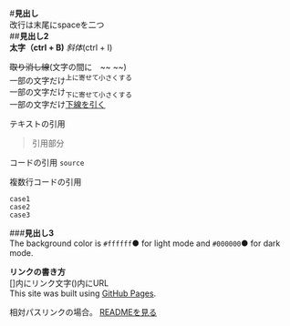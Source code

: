 #**見出し**  
改行は末尾にspaceを二つ  
##**見出し2**  
**太字（ctrl + B)**
_斜体_(ctrl + I)  

~~取り消し線~~(文字の間に　~~ ~~)  
一部の文字だけ<sup>上に寄せて小さくする</sup>  
一部の文字だけ<sub>下に寄せて小さくする</sub>  
一部の文字だけ<ins>下線を引く</ins>  

テキストの引用
>引用部分

コードの引用
`source`

複数行コードの引用
```
case1
case2
case3
```
###**見出し3**  
The background color is `#ffffff`● for light mode and `#000000`● for dark mode.  

**リンクの書き方**  
[]内にリンク文字()内にURL  
This site was built using [GitHub Pages](https://pages.github.com/).  

相対パスリンクの場合。
[READMEを見る](README.md)  


